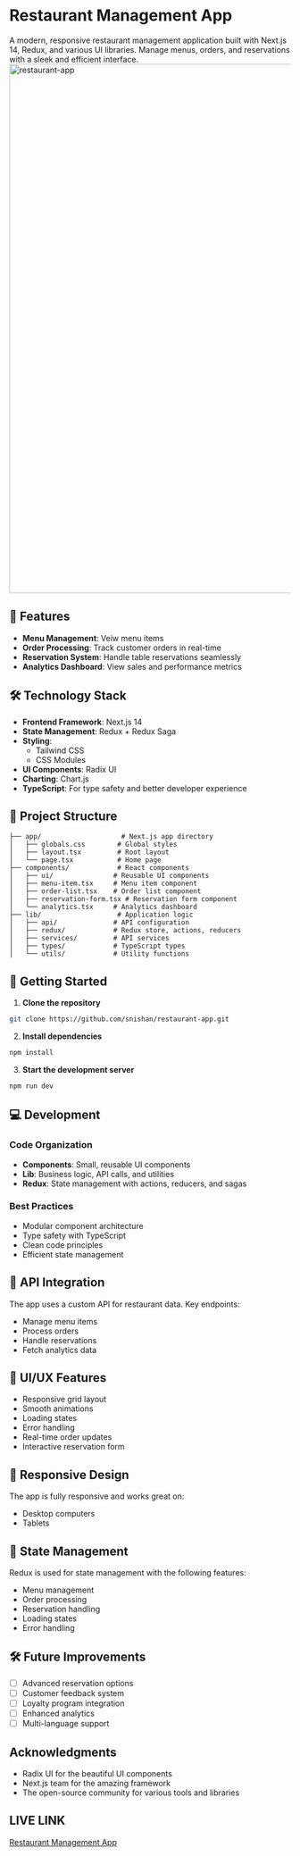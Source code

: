
# Restaurant Management App

A modern, responsive restaurant management application built with Next.js 14, Redux, and various UI libraries. Manage menus, orders, and reservations with a sleek and efficient interface.
<img width="948" alt="restaurant-app" src="https://github.com/user-attachments/assets/a809ef68-1bcb-453c-bebe-fa8f8cb47e3d" />


## 🌟 Features

- **Menu Management**: Veiw menu items
- **Order Processing**: Track customer orders in real-time
- **Reservation System**: Handle table reservations seamlessly
- **Analytics Dashboard**: View sales and performance metrics

## 🛠️ Technology Stack

- **Frontend Framework**: Next.js 14
- **State Management**: Redux + Redux Saga
- **Styling**: 
  - Tailwind CSS
  - CSS Modules
- **UI Components**: Radix UI
- **Charting**: Chart.js
- **TypeScript**: For type safety and better developer experience

## 📁 Project Structure

```
├── app/                    # Next.js app directory
│   ├── globals.css        # Global styles
│   ├── layout.tsx         # Root layout
│   └── page.tsx           # Home page
├── components/            # React components
│   ├── ui/               # Reusable UI components
│   ├── menu-item.tsx     # Menu item component
│   ├── order-list.tsx    # Order list component
│   ├── reservation-form.tsx # Reservation form component
│   └── analytics.tsx     # Analytics dashboard
├── lib/                   # Application logic
│   ├── api/              # API configuration
│   ├── redux/            # Redux store, actions, reducers
│   ├── services/         # API services
│   ├── types/            # TypeScript types
│   └── utils/            # Utility functions
```

## 🚀 Getting Started

1. **Clone the repository**
```bash
git clone https://github.com/snishan/restaurant-app.git
```

2. **Install dependencies**
```bash
npm install
```

3. **Start the development server**
```bash
npm run dev
```

## 💻 Development

### Code Organization
- **Components**: Small, reusable UI components
- **Lib**: Business logic, API calls, and utilities
- **Redux**: State management with actions, reducers, and sagas

### Best Practices
- Modular component architecture
- Type safety with TypeScript
- Clean code principles
- Efficient state management

## 🔑 API Integration

The app uses a custom API for restaurant data. Key endpoints:

- Manage menu items
- Process orders
- Handle reservations
- Fetch analytics data

## 🎨 UI/UX Features

- Responsive grid layout
- Smooth animations
- Loading states
- Error handling
- Real-time order updates
- Interactive reservation form

## 📱 Responsive Design

The app is fully responsive and works great on:

- Desktop computers
- Tablets

## 🔄 State Management

Redux is used for state management with the following features:

- Menu management
- Order processing
- Reservation handling
- Loading states
- Error handling

## 🛠️ Future Improvements

- [ ] Advanced reservation options
- [ ] Customer feedback system
- [ ] Loyalty program integration
- [ ] Enhanced analytics
- [ ] Multi-language support

## Acknowledgments

- Radix UI for the beautiful UI components
- Next.js team for the amazing framework
- The open-source community for various tools and libraries

## LIVE LINK

[Restaurant Management App](https://restaurant-app-sage-iota.vercel.app/)
